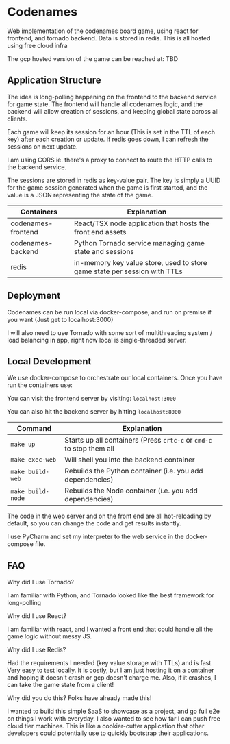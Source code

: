 # Codenames
Web implementation of the codenames board game, using react for frontend, and tornado backend.
Data is stored in redis. This is all hosted using free cloud infra

The gcp hosted version of the game can be reached at: TBD

## Application Structure

The idea is long-polling happening on the frontend to the backend service for game state.
The frontend will handle all codenames logic, and the backend will allow 
creation of sessions, and keeping global state across all clients.

Each game will keep its session for an hour (This is set in the TTL of each key) after each creation or update.
If redis goes down, I can refresh the sessions on next update.

I am using CORS ie. there's a proxy to connect to route the HTTP calls to the backend service.

The sessions are stored in redis as key-value pair. The key is simply a UUID for the game session 
generated when the game is first started, and the value is a JSON representing the state
of the game.

Containers  | Explanation
------------- | -------------
codenames-frontend  | React/TSX node application that hosts the front end assets
codenames-backend  | Python Tornado service managing game state and sessions
redis | in-memory key value store, used to store game state per session with TTLs

## Deployment

Codenames can be run local via docker-compose, and run on premise if you want (Just get to localhost:3000)

I will also need to use Tornado with some sort of multithreading system / load balancing in app, right now local is 
single-threaded server.

## Local Development

We use docker-compose to orchestrate our local containers. Once you have run the containers use:

You can visit the frontend server by visiting: `localhost:3000`

You can also hit the backend server by hitting `localhost:8000`

Command  | Explanation
------------- | -------------
`make up` | Starts up all containers (Press `crtc-c` or `cmd-c` to stop them all
`make exec-web` | Will shell you into the backend container
`make build-web` | Rebuilds the Python container (i.e. you add dependencies)
`make build-node` | Rebuilds the Node container (i.e. you add dependencies)

The code in the web server and on the front end are all hot-reloading by default, so you can change the code
and get results instantly.

I use PyCharm and set my interpreter to the web service in the docker-compose file.

## FAQ

Why did I use Tornado? 

I am familiar with Python, and Tornado looked like the best framework for long-polling

Why did I use React?

I am familiar with react, and I wanted a front end that could handle all the game logic without messy JS.

Why did I use Redis?

Had the requirements I needed (key value storage with TTLs) and is fast. Very easy to test locally. It is costly, 
but I am just hosting it on a container and hoping it doesn't crash or gcp doesn't charge me. Also, if it crashes, 
I can take the game state from a client!

Why did you do this? Folks have already made this!

I wanted to build this simple SaaS to showcase as a project, and go full e2e on things I work with
everyday. I also wanted to see how far I can push free cloud tier machines. This is like a cookier-cutter application 
that other developers could potentially use to quickly bootstrap their applications.
